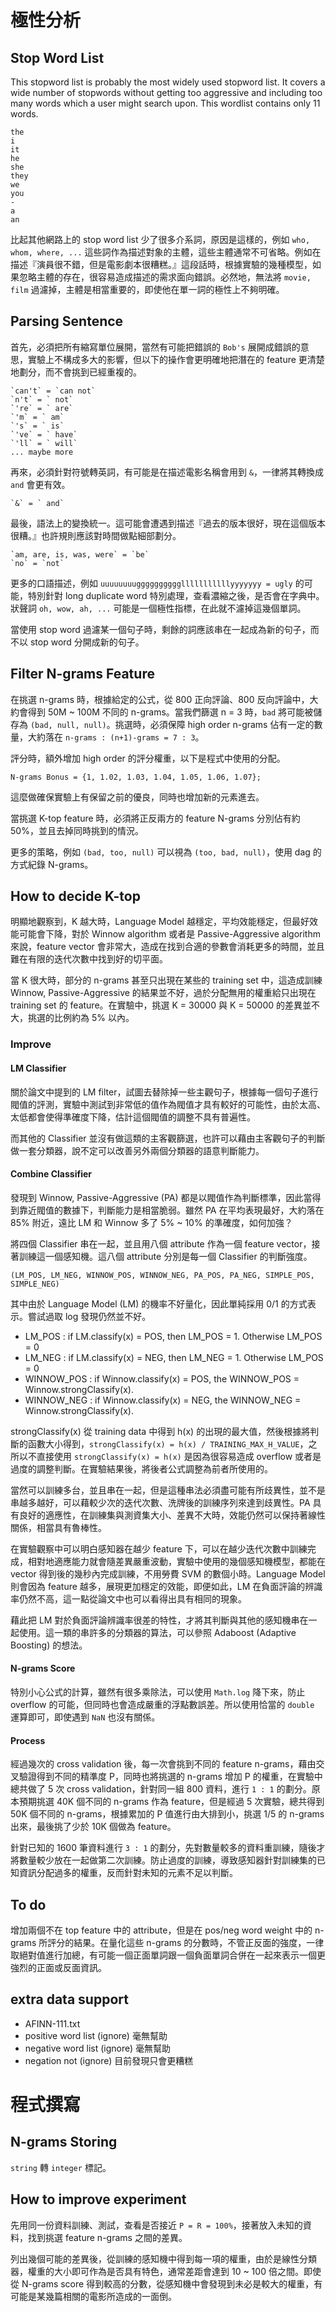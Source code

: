 # 極性分析 #

## Stop Word List ##

This stopword list is probably the most widely used stopword list. It covers a wide number of stopwords without getting too aggressive and including too many words which a user might search upon. This wordlist contains only 11 words.

```
the
i
it
he
she
they
we
you
-
a
an
```

比起其他網路上的 stop word list 少了很多介系詞，原因是這樣的，例如 `who, whom, where, ...` 這些詞作為描述對象的主體，這些主體通常不可省略。例如在描述『演員很不錯，但是電影劇本很糟糕。』這段話時，根據實驗的幾種模型，如果忽略主體的存在，很容易造成描述的需求面向錯誤。必然地，無法將 `movie, film` 過濾掉，主體是相當重要的，即使他在單一詞的極性上不夠明確。

## Parsing Sentence ##

首先，必須把所有縮寫單位展開，當然有可能把錯誤的 `Bob's` 展開成錯誤的意思，實驗上不構成多大的影響，但以下的操作會更明確地把潛在的 feature 更清楚地劃分，而不會挑到已經重複的。

```
`can't` = `can not`
`n't` = ` not`
`'re` = ` are`
`'m` = ` am`
`'s` = ` is`
`'ve` = ` have`
`'ll` = ` will`
... maybe more
```

再來，必須針對符號轉英詞，有可能是在描述電影名稱會用到 `&`，一律將其轉換成 `and` 會更有效。

```
`&` = ` and`
```

最後，語法上的變換統一。這可能會遭遇到描述『過去的版本很好，現在這個版本很糟。』也許規則應該對時間做點細部劃分。

```
`am, are, is, was, were` = `be`
`no` = `not`
```

更多的口語描述，例如 `uuuuuuuugggggggggglllllllllllyyyyyyy = ugly` 的可能，特別針對 long duplicate word 特別處理，查看濃縮之後，是否會在字典中。狀聲詞 `oh, wow, ah, ...` 可能是一個極性指標，在此就不濾掉這幾個單詞。

當使用 stop word 過濾某一個句子時，剩餘的詞應該串在一起成為新的句子，而不以 stop word 分開成新的句子。

## Filter N-grams Feature ##

在挑選 n-grams 時，根據給定的公式，從 800 正向評論、800 反向評論中，大約會得到 50M ~ 100M 不同的 n-grams。當我們篩選 n = 3 時，`bad` 將可能被儲存為 `(bad, null, null)`。挑選時，必須保障 high order n-grams 佔有一定的數量，大約落在 `n-grams : (n+1)-grams = 7 : 3`。

評分時，額外增加 high order 的評分權重，以下是程式中使用的分配。

```
N-grams Bonus = {1, 1.02, 1.03, 1.04, 1.05, 1.06, 1.07};
```

這麼做確保實驗上有保留之前的優良，同時也增加新的元素進去。

當挑選 K-top feature 時，必須將正反兩方的 feature N-grams 分別佔有約 50%，並且去掉同時挑到的情況。

更多的策略，例如 `(bad, too, null)` 可以視為 `(too, bad, null)`，使用 dag 的方式紀錄 N-grams。

## How to decide K-top ##

明顯地觀察到，K 越大時，Language Model 越穩定，平均效能穩定，但最好效能可能會下降，對於 Winnow algorithm 或者是 Passive-Aggressive algorithm 來說，feature vector 會非常大，造成在找到合適的參數會消耗更多的時間，並且難在有限的迭代次數中找到好的切平面。

當 K 很大時，部分的 n-grams 甚至只出現在某些的 training set 中，這造成訓練 Winnow, Passive-Aggressive 的結果並不好，過於分配無用的權重給只出現在 training set 的 feature。在實驗中，挑選 K = 30000 與 K = 50000 的差異並不大，挑選的比例約為 5% 以內。

### Improve ###

#### LM Classifier ####

關於論文中提到的 LM filter，試圖去替除掉一些主觀句子，根據每一個句子進行閥值的評測，實驗中測試到非常低的值作為閥值才具有較好的可能性，由於太高、太低都會使得準確度下降，估計這個閥值的調整不具有普遍性。

而其他的 Classifier 並沒有做這類的主客觀篩選，也許可以藉由主客觀句子的判斷做一套分類器，說不定可以改善另外兩個分類器的語意判斷能力。

#### Combine Classifier ####

發現到 Winnow, Passive-Aggressive (PA) 都是以閥值作為判斷標準，因此當得到靠近閥值的數據下，判斷能力是相當脆弱。雖然 PA 在平均表現最好，大約落在 85% 附近，遠比 LM 和 Winnow 多了 5% ~ 10% 的準確度，如何加強？ 

將四個 Classifier 串在一起，並且用八個 attribute 作為一個 feature vector，接著訓練這一個感知機。這八個 attribute 分別是每一個 Classifier 的判斷強度。

```
(LM_POS, LM_NEG, WINNOW_POS, WINNOW_NEG, PA_POS, PA_NEG, SIMPLE_POS, SIMPLE_NEG)
```

其中由於 Language Model (LM) 的機率不好量化，因此單純採用 0/1 的方式表示。嘗試過取 log 發現仍然並不好。

* LM_POS : if LM.classify(x) = POS, then LM_POS = 1. Otherwise LM_POS = 0
* LM_NEG : if LM.classify(x) = NEG, then LM_NEG = 1. Otherwise LM_POS = 0
* WINNOW_POS : if Winnow.classify(x) = POS, the WINNOW_POS = Winnow.strongClassify(x).
* WINNOW_NEG : if Winnow.classify(x) = NEG, the WINNOW_NEG = Winnow.strongClassify(x).

strongClassify(x) 從 training data 中得到 h(x) 的出現的最大值，然後根據將判斷的函數大小得到，`strongClassify(x) = h(x) / TRAINING_MAX_H_VALUE`，之所以不直接使用 `strongClassify(x) = h(x)` 是因為很容易造成 overflow 或者是過度的調整判斷。在實驗結果後，將後者公式調整為前者所使用的。

當然可以訓練多台，並且串在一起，但是這種串法必須盡可能有所歧異性，並不是串越多越好，可以藉較少次的迭代次數、洗牌後的訓練序列來達到歧異性。PA 具有良好的適應性，在訓練集與測資集大小、差異不大時，效能仍然可以保持著線性關係，相當具有魯棒性。 

在實驗觀察中可以明白感知器在越少 feature 下，可以在越少迭代次數中訓練完成，相對地適應能力就會隨差異嚴重波動，實驗中使用的幾個感知機模型，都能在 vector 得到後的幾秒內完成訓練，不用勞費 SVM 的數個小時。Language Model 則會因為 feature 越多，展現更加穩定的效能，即便如此，LM 在負面評論的辨識率仍然不高，這一點從論文中也可以看得出具有相同的現象。

藉此把 LM 對於負面評論辨識率很差的特性，才將其判斷與其他的感知機串在一起使用。這一類的串許多的分類器的算法，可以參照 Adaboost (Adaptive Boosting) 的想法。

#### N-grams Score ####

特別小心公式的計算，雖然有很多乘除法，可以使用 `Math.log` 降下來，防止 overflow 的可能，但同時也會造成嚴重的浮點數誤差。所以使用恰當的 `double` 運算即可，即使遇到 `NaN` 也沒有關係。

#### Process ####

經過幾次的 cross validation 後，每一次會挑到不同的 feature n-grams，藉由交叉驗證得到不同的精準度 P，同時也將挑選的 n-grams 增加 P 的權重，在實驗中總共做了 5 次 cross validation，針對同一組 800 資料，進行 `1 : 1` 的劃分。原本預期挑選 40K 個不同的 n-grams 作為 feature，但是經過 5 次實驗，總共得到 50K 個不同的 n-grams，根據累加的 P 值進行由大排到小，挑選 1/5 的 n-grams 出來，最後挑了少於 10K 個做為 feature。

針對已知的 1600 筆資料進行 `3 : 1` 的劃分，先對數量較多的資料重訓練，隨後才將數量較少放在一起做第二次訓練。防止過度的訓練，導致感知器針對訓練集的已知資訊分配過多的權重，反而針對未知的元素不足以判斷。

## To do ##

增加兩個不在 top feature 中的 attribute，但是在 pos/neg word weight 中的 n-grams 所評分的結果。在量化這些 n-grams 的分數時，不管正反面的強度，一律取絕對值進行加總，有可能一個正面單詞跟一個負面單詞合併在一起來表示一個更強烈的正面或反面資訊。

## extra data support ##

* AFINN-111.txt
* positive word list (ignore) 毫無幫助
* negative word list (ignore) 毫無幫助
* negation not (ignore) 目前發現只會更糟糕

# 程式撰寫 #

## N-grams Storing ##

`string` 轉 `integer` 標記。

## How to improve experiment ##

先用同一份資料訓練、測試，查看是否接近 `P = R = 100%`，接著放入未知的資料，找到挑選 feature n-grams 之間的差異。

列出幾個可能的差異後，從訓練的感知機中得到每一項的權重，由於是線性分類器，權重的大小即可作為是否具有特色，通常差距會達到 10 ~ 100 倍之間。即使從 N-grams score 得到較高的分數，從感知機中會發現到未必是較大的權重，有可能是某幾篇相關的電影所造成的一面倒。

